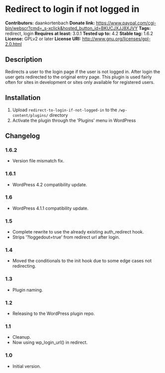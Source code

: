 # Redirect to login if not logged in #

**Contributors:** daankortenbach
**Donate link:** https://www.paypal.com/cgi-bin/webscr?cmd=_s-xclick&hosted_button_id=BKUCJXJJ8XJVY
**Tags:** redirect, login
**Requires at least:** 3.0.1
**Tested up to:** 4.2
**Stable tag:** 1.6.2
**License:** GPLv2 or later
**License URI:** http://www.gnu.org/licenses/gpl-2.0.html

## Description ##

Redirects a user to the login page if the user is not logged in. After login the user gets redirected to the original entry page. This plugin is used fairly often for sites in development or sites only available for registered users.

## Installation ##

1. Upload `redirect-to-login-if-not-logged-in` to the `/wp-content/plugins/` directory
1. Activate the plugin through the 'Plugins' menu in WordPress

## Changelog ##

### 1.6.2 ###
* Version file mismatch fix.

### 1.6.1 ###
* WordPress 4.2 compatibility update.

### 1.6 ###
* WordPress 4.1.1 compatibility update.

### 1.5 ###
* Complete rewrite to use the already existing auth_redirect hook.
* Strips '?loggedout=true' from redirect url after login.

### 1.4 ###
* Moved the conditionals to the init hook due to some edge cases not redirecting.

### 1.3 ###
* Plugin naming.

### 1.2 ###
* Releasing to the WordPress plugin repo.

### 1.1 ###
* Cleanup.
* Now using wp_login_url() in redirect.

### 1.0 ###
* Initial version.